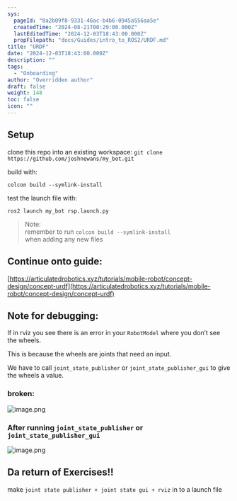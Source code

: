 ```yaml
---
sys:
  pageId: "0a2b09f8-9331-46ac-b4b6-0945a556aa5e"
  createdTime: "2024-08-21T00:29:00.000Z"
  lastEditedTime: "2024-12-03T18:43:00.000Z"
  propFilepath: "docs/Guides/intro_to_ROS2/URDF.md"
title: "URDF"
date: "2024-12-03T18:43:00.000Z"
description: ""
tags:
  - "Onboarding"
author: "Overridden author"
draft: false
weight: 148
toc: false
icon: ""
---
```


## Setup

clone this repo into an existing workspace:
`git clone https://github.com/joshnewans/my_bot.git`

build with:

`colcon build --symlink-install`

test the launch file with:

`ros2 launch my_bot rsp.launch.py`

> Note:  
> remember to run `colcon build --symlink-install`  
> when adding any new files

## Continue onto guide:

[https://articulatedrobotics.xyz/tutorials/mobile-robot/concept-design/concept-urdf](https://articulatedrobotics.xyz/tutorials/mobile-robot/concept-design/concept-urdf)

## Note for debugging:

If in rviz you see there is an error in your `RobotModel` where you don’t see the wheels.

This is because the wheels are joints that need an input. 

We have to call `joint_state_publisher` or `joint_state_publisher_gui` to give the wheels a value.

### broken:

![image.png](https://prod-files-secure.s3.us-west-2.amazonaws.com/d518164a-d88e-44d1-a4ee-3adb3bd8bce0/96a1d089-1f17-4dbf-8563-f2aef56a4d37/image.png?X-Amz-Algorithm=AWS4-HMAC-SHA256&X-Amz-Content-Sha256=UNSIGNED-PAYLOAD&X-Amz-Credential=ASIAZI2LB4663HUJA2ND%2F20250225%2Fus-west-2%2Fs3%2Faws4_request&X-Amz-Date=20250225T070826Z&X-Amz-Expires=3600&X-Amz-Security-Token=IQoJb3JpZ2luX2VjEAcaCXVzLXdlc3QtMiJGMEQCICeC8%2Bf%2FOVPZSLve4IZP72%2FIhGw5M92JxnSaiIB2Sa5tAiAUt3vXXjxMWXQ0HQlqDbKcAFTskMImw%2F1XBWUvwI6qgir%2FAwhAEAAaDDYzNzQyMzE4MzgwNSIM2RvJK0DcVdypGNNzKtwDqFPmeKKhPihj8wXSRcm%2BCO%2FB%2BExuPHEmUIbxsC0Kh6BHRzDAl64CMDx8fqYCjKfZ0mH7hxwdYMw3GcMpaOyQKjJM6oDn1geBnVry4D8bL8FFEOF0cDq%2FA94chQQ7UzCZ0yGWDpmFaBzHwYjw30fWTBg4QwfjuL%2BkK7IhjKIE22xmjU7GQqPHB1bzn0Wyb9NGnfJOHTEFSbuIuOXbsO1sIV4pKGrvlDc7ysdV%2FXaz4fuhtVegaxohGTmHWT%2FBA1hvP9sVNM%2FpAst6DSI8U58M8UD5WNsGuVas48m%2BMo35PpqkBdCx05RIRxno%2F%2BKFrKN1QTJKxVOhVd04To8yeUDQaHUlYMq6%2BusnjZx%2FHjYDJ%2FvZ3Gh1W6Op90zpyYjlfHW4ugCkYAH34aH5%2FwaHVhQT0XFrXp%2FjMNdrBV7vR%2BSKUSIW5nhGO%2BezVzGSvATLUpuAqf4SCPj9cQ%2FgqlEmYZ5jf5XlClPCjgkLxB9WEtGyDhF6Q7pzB9%2F6kIjwwaIiS7cbIk6Wys9GqQf9e1bLsqYKAvQ1NXUXHtVV9%2FjZtCRGNB8Sd764EXxCOJ29%2BTePqvZEZwuk2mWxDLrpcii49UeF81QgBunQSPxz4sZLWJtwpOBcqEjbalohExAyYtow58r1vQY6pgGz8Loi5aGdZdC4vkE51Kv6KI4oxd4XahIs8wB9FOBZRbb0rYOvahBqIxwWgt3Xp1x9I5nCyXVNcr2uFPyTCk37a8tUQ6qdpo%2BgKZqtK9m5aKWtAvtdedcP4QgktbCT%2FKBQjyPNRMvr1cLZURrhV27ZJk7sOiZu47mzpSjkY0p%2FhHscPDrarDSaz3OWYPZJTwj9MT6YeNo3fIT3u84QEL7xyEKbF5VN&X-Amz-Signature=1f219cc5014960b71ff982f061e8fb6cbffbce69fabb50fcae9666037a799d7b&X-Amz-SignedHeaders=host&x-id=GetObject)

### After running `joint_state_publisher` or `joint_state_publisher_gui`

![image.png](https://prod-files-secure.s3.us-west-2.amazonaws.com/d518164a-d88e-44d1-a4ee-3adb3bd8bce0/130c99c7-1b0b-4031-9953-844fc3950ff4/image.png?X-Amz-Algorithm=AWS4-HMAC-SHA256&X-Amz-Content-Sha256=UNSIGNED-PAYLOAD&X-Amz-Credential=ASIAZI2LB4663HUJA2ND%2F20250225%2Fus-west-2%2Fs3%2Faws4_request&X-Amz-Date=20250225T070826Z&X-Amz-Expires=3600&X-Amz-Security-Token=IQoJb3JpZ2luX2VjEAcaCXVzLXdlc3QtMiJGMEQCICeC8%2Bf%2FOVPZSLve4IZP72%2FIhGw5M92JxnSaiIB2Sa5tAiAUt3vXXjxMWXQ0HQlqDbKcAFTskMImw%2F1XBWUvwI6qgir%2FAwhAEAAaDDYzNzQyMzE4MzgwNSIM2RvJK0DcVdypGNNzKtwDqFPmeKKhPihj8wXSRcm%2BCO%2FB%2BExuPHEmUIbxsC0Kh6BHRzDAl64CMDx8fqYCjKfZ0mH7hxwdYMw3GcMpaOyQKjJM6oDn1geBnVry4D8bL8FFEOF0cDq%2FA94chQQ7UzCZ0yGWDpmFaBzHwYjw30fWTBg4QwfjuL%2BkK7IhjKIE22xmjU7GQqPHB1bzn0Wyb9NGnfJOHTEFSbuIuOXbsO1sIV4pKGrvlDc7ysdV%2FXaz4fuhtVegaxohGTmHWT%2FBA1hvP9sVNM%2FpAst6DSI8U58M8UD5WNsGuVas48m%2BMo35PpqkBdCx05RIRxno%2F%2BKFrKN1QTJKxVOhVd04To8yeUDQaHUlYMq6%2BusnjZx%2FHjYDJ%2FvZ3Gh1W6Op90zpyYjlfHW4ugCkYAH34aH5%2FwaHVhQT0XFrXp%2FjMNdrBV7vR%2BSKUSIW5nhGO%2BezVzGSvATLUpuAqf4SCPj9cQ%2FgqlEmYZ5jf5XlClPCjgkLxB9WEtGyDhF6Q7pzB9%2F6kIjwwaIiS7cbIk6Wys9GqQf9e1bLsqYKAvQ1NXUXHtVV9%2FjZtCRGNB8Sd764EXxCOJ29%2BTePqvZEZwuk2mWxDLrpcii49UeF81QgBunQSPxz4sZLWJtwpOBcqEjbalohExAyYtow58r1vQY6pgGz8Loi5aGdZdC4vkE51Kv6KI4oxd4XahIs8wB9FOBZRbb0rYOvahBqIxwWgt3Xp1x9I5nCyXVNcr2uFPyTCk37a8tUQ6qdpo%2BgKZqtK9m5aKWtAvtdedcP4QgktbCT%2FKBQjyPNRMvr1cLZURrhV27ZJk7sOiZu47mzpSjkY0p%2FhHscPDrarDSaz3OWYPZJTwj9MT6YeNo3fIT3u84QEL7xyEKbF5VN&X-Amz-Signature=8d195e9bf36bdafce2676576e82163d1ad6ed462bb5a8bdc53921553984925bb&X-Amz-SignedHeaders=host&x-id=GetObject)

## Da return of Exercises!!

make `joint state publisher + joint state gui + rviz` in to a launch file
